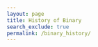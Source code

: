 ```yaml
---
layout: page
title: History of Binary
search_exclude: true
permalink: /binary_history/
---
```


<html lang="en">
<head>
    <meta charset="UTF-8">
    <meta name="viewport" content="width=device-width, initial-scale=1.0">
    <title>Binary History</title>
    <style>
        body {
            font-family: Arial, sans-serif;
            margin: 20px;
        }
        .event {
            margin-bottom: 20px;
            padding: 10px;
            border: 1px solid #ccc;
            border-radius: 5px;
        }
        .event h3 {
            margin: 0;
        }
    </style>
</head>
<body>
    <div id="binary-history"></div>

<script type = "module" defer>
    import { pythonURI, fetchOptions } from '../assets/js/api/config.js'
    async function fetchAndDisplayBinaryHistory() {        
        try {
            fetch(pythonURI + "/api/binary-history",
    {
      method: "GET",
      headers: {
        "Content-Type": "application/json",
      },
      
    })
    .then(response => {
      if (response.ok) {
        return response.json()
      }
      throw new Error("Network response failed")
    })
    .then(data => {

            // Get the container where history will be displayed
            const historyContainer = document.getElementById('binary-history');

            // Clear any previous content
            historyContainer.innerHTML = '';

            // Display each event
            data.forEach((event) => {
                const eventDiv = document.createElement('div');
                eventDiv.classList.add('event');

                const title = document.createElement('h3');
                title.textContent = event.event_year;

                const description = document.createElement('p');
                description.textContent = event.event_description;

                eventDiv.appendChild(title);
                eventDiv.appendChild(description);

                historyContainer.appendChild(eventDiv);
            });
    })
    .catch(error => {
      console.error("There was a problem with the fetch", error);
      });
            
        } catch (error) {
            console.error('Error fetching binary history:', error);
        }
    }
        fetchAndDisplayBinaryHistory()

    // Call the function to display the history when the page loads
</script>
</body>
</html>